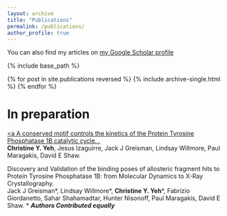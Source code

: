 ```yaml
---
layout: archive
title: "Publications"
permalink: /publications/
author_profile: true
---
```


You can also find my articles on [my Google Scholar profile](https://scholar.google.com/citations?user=17EspbgAAAAJ&hl=en)

{% include base_path %}

{% for post in site.publications reversed %}
  {% include archive-single.html %}
{% endfor %}

In preparation 
==============

<u><a A conserved motif controls the kinetics of the Protein Tyrosine Phosphatase 1B catalytic cycle. </a>.</u> 
<br> **Christine Y. Yeh**, Jesus Izaguirre, Jack J Greisman,  Lindsay Willmore, Paul Maragakis, David E Shaw.

Discovery and Validation of the binding poses of allosteric fragment hits to Protein Tyrosine Phosphatase 1B: from
Molecular Dynamics to X-Ray Crystallography. 
<br> Jack J Greisman\*,  Lindsay Willmore\*, **Christine Y. Yeh**\*, Fabrizio Giordanetto, Sahar Shahamadtar, Hunter Nisonoff, Paul Maragakis, David E Shaw. \* **_Authors Contributed equally_**


